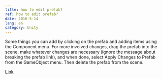 ```yaml
---
title: how to edit prefab?
ref: how to edit prefab?
date: 2016-5-14
lang: en
category: Unity
---
```


Some things you can add by clicking on the prefab and adding items using the Component menu. For
more involved changes, drag the prefab into the scene, make whatever changes are necessary (ignore
the message about breaking the prefab link), and when done, select Apply Changes to Prefab from the
GameObject menu. Then delete the prefab from the scene.

[Link](http://answers.unity3d.com/questions/17976/edit-source-prefab-change-position-or-add-new-game.html) 
